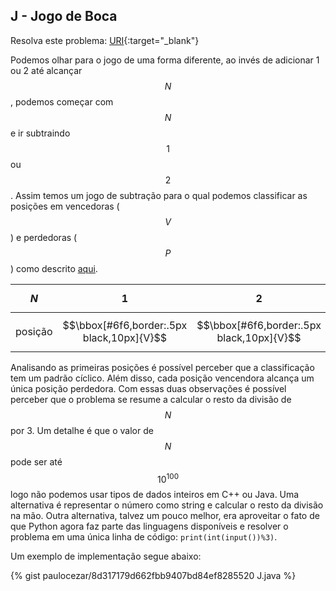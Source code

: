 
## J - Jogo de Boca

Resolva este problema:
[URI][uri-2667]{:target="_blank"}

Podemos olhar para o jogo de uma forma diferente, ao invés de adicionar 1 ou 2 até alcançar $$N$$, podemos começar com $$N$$ e ir subtraindo $$1$$ ou $$2$$. Assim temos um jogo de subtração para o qual podemos classificar as posições em vencedoras ($$V$$) e perdedoras ($$P$$) como descrito [aqui][game-theory].

$$N$$ | 1 | 2 | 3 | 4 | 5 | 6 | $$\dots$$
-- | -- | -- | -- | -- | -- | -- | --
posição | $$\bbox[#6f6,border:.5px black,10px]{V}$$ | $$\bbox[#6f6,border:.5px black,10px]{V}$$ | $$\bbox[#f66,border:.5px black,10px]{P}$$ | $$\bbox[#6f6,border:.5px black,10px]{V}$$ | $$\bbox[#6f6,border:.5px black,10px]{V}$$ | $$\bbox[#f66,border:.5px black,10px]{P}$$ | $$\dots$$

Analisando as primeiras posições é possível perceber que a classificação tem um padrão cíclico. Além disso, cada posição vencendora alcança um única posição perdedora. Com essas duas observações é possível perceber que o problema se resume a calcular o resto da divisão de $$N$$ por 3. Um detalhe é que o valor de $$N$$ pode ser até $$10^{100}$$ logo não podemos usar tipos de dados inteiros em C++ ou Java. Uma alternativa é representar o número como string e calcular o resto da divisão na mão. Outra alternativa, talvez um pouco melhor, era aproveitar o fato de que Python agora faz parte das linguagens disponíveis e resolver o problema em uma única linha de código: `print(int(input())%3)`.

Um exemplo de implementação segue abaixo:

{% gist paulocezar/8d317179d662fbb9407bd84ef8285520 J.java %}


[uri-2667]:     https://www.urionlinejudge.com.br/judge/pt/problems/view/2667
[game-theory]: https://www.topcoder.com/community/data-science/data-science-tutorials/algorithm-games/
